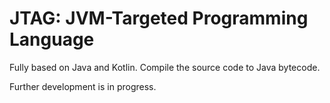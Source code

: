 # JTAG: JVM-Targeted Programming Language

Fully based on Java and Kotlin. Compile the source code to Java bytecode.

Further development is in progress.
